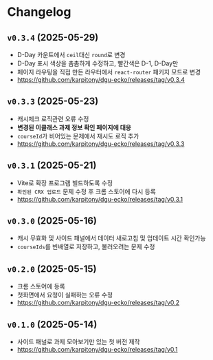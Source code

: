 # Changelog

## `v0.3.4` (2025-05-29)
- D-Day 카운트에서 `ceil`대신 `round`로 변경
- D-Day 표시 색상을 촘촘하게 수정하고, 빨간색은 D-1, D-Day만
- 페이지 라우팅을 직접 만든 라우터에서 `react-router` 패키지 모드로 변경
- https://github.com/karpitony/dgu-ecko/releases/tag/v0.3.4


## `v0.3.3` (2025-05-23)
- 캐시체크 로직관련 오류 수정
- **변경된 이클래스 과제 정보 확인 페이지에 대응**
- `courseId`가 비어있는 문제에서 재시도 로직 추가
- https://github.com/karpitony/dgu-ecko/releases/tag/v0.3.3

## `v0.3.1` (2025-05-21)
-  Vite로 확장 프로그램 빌드하도록 수정
- `확인된 CRX 업로드` 문제 수정 후 크롬 스토어에 다시 등록
- https://github.com/karpitony/dgu-ecko/releases/tag/v0.3.1

## `v0.3.0` (2025-05-16)
- 캐시 무효화 및 사이드 패널에서 데이터 새로고침 및 업데이트 시간 확인가능
- `courseIds`를 빈배열로 저장하고, 불러오려는 문제 수정

## `v0.2.0` (2025-05-15)
- 크롬 스토어에 등록
- 첫화면에서 요청이 실패하는 오류 수정
- https://github.com/karpitony/dgu-ecko/releases/tag/v0.2

## `v0.1.0` (2025-05-14)
- 사이드 패널로 과제 모아보기만 있는 첫 버전 제작
- https://github.com/karpitony/dgu-ecko/releases/tag/v0.1